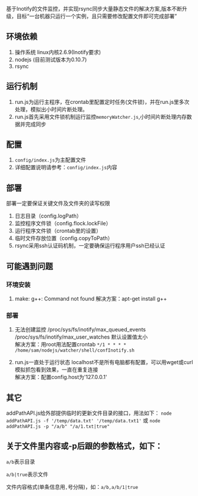基于Inotify的文件监控，并实现rsync同步大量静态文件的解决方案,版本不断升级，目标“一台机器只运行一个实例，且只需要修改配置文件即可完成部署”

## 环境依赖
1. 操作系统 linux内核2.6.9(Inotify要求)
2. nodejs (目前测试版本为0.10.7)
3. rsync

## 运行机制
1. run.js为运行主程序，在crontab里配置定时任务(文件锁)，并在run.js里多次处理，模拟出小时间片断处理。
2. run.js首先采用文件锁机制运行监控`memoryWatcher.js`,小时间片断处理内存数据并完成同步

## 配置
1. `config/index.js`为主配置文件
2. 详细配置说明请参考：`config/index.js`内容

## 部署
  部署一定要保证关键文件及文件夹的读写权限
  1. 日志目录（config.logPath）
  2. 监控程序文件锁（config.flock.lockFile）
  3. 运行程序文件锁（crontab里的设置）
  4. 临时文件存放位置（config.copyToPath）
  5. rsync采用ssh认证码机制，一定要确保运行程序用户ssh已经认证

## 可能遇到问题
### 环境安装
  1. make: g++: Command not found
     解决方案：apt-get install g++

### 部署
  1. 无法创建监控
     /proc/sys/fs/inotify/max_queued_events  
     /proc/sys/fs/inotify/max_user_watches 默认设置值太小  
     解决方案：用root用法配置crontab `*/1 * * * * /home/sam/nodejs/watcher/shell/confInotify.sh`

  2. run.js一直处于运行状态
     localhost不是所有电脑都有配置，可以用wget或curl模拟抓包看到效果，一直在重复连接  
     解决方案：配置config.host为'127.0.0.1'

## 其它
addPathAPI.js给外部提供临时的更新文件目录的接口，用法如下：
`node addPathAPI.js -f '/temp/data.txt' '/temp/data.txt1'` 或 `node addPathAPI.js -p "/a/b" "/a/1.txt|true"`
## 关于文件里内容或-p后跟的参数格式，如下：
`a/b`表示目录

`a/b|true`表示文件

文件内容格式(单条信息用`,`号分隔)，如：`a/b,a/b/1|true`
